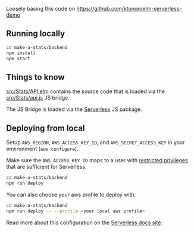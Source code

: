 Loosely basing this code on https://github.com/ktonon/elm-serverless-demo

## Running locally

```bash
cd make-a-stats/backend
npm install
npm start
```
## Things to know
[src/Stats/API.elm](src/Stats/API.elm) contains the source code that is loaded via the [src/Stats/api.js](src/Stats/api.js) JS bridge.

The JS Bridge is loaded via the [Serverless](https://serverless.com/) JS package.

## Deploying from local
Setup `AWS_REGION`, `AWS_ACCESS_KEY_ID`, and `AWS_SECRET_ACCESS_KEY` in your environment (`aws configure`).

Make sure the `AWS_ACCESS_KEY_ID` maps to a user with [restricted privileges](https://github.com/serverless/serverless/issues/1439) that are sufficient for Serverless.

```bash
cd make-a-stats/backend
npm run deploy
```

You can also choose your aws profile to deploy with:

```bash
cd make-a-stats/backend
npm run deploy -- --profile <your local aws profile>
```

Read more about this configuration on the [Serverless docs site](https://serverless.com/framework/docs/providers/aws/cli-reference/config-credentials/).
